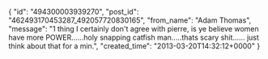 {
   "id": "494300003939270",
   "post_id": "462493170453287_492057720830165",
   "from_name": "Adam Thomas",
   "message": "1 thing I certainly don't agree with pierre, is ye believe women have more POWER......holy snapping catfish man.....thats scary shit...... just think about that for a min.",
   "created_time": "2013-03-20T14:32:12+0000"
 }

